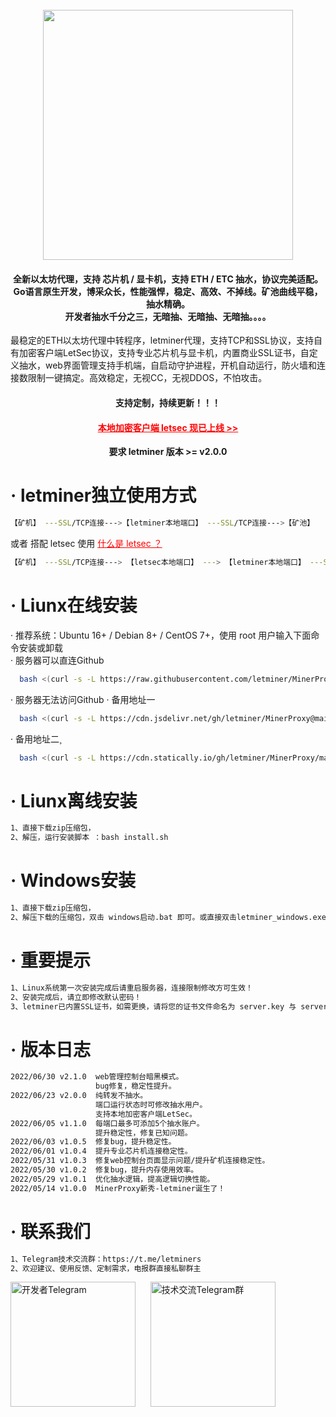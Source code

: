 
<h1 align="center">
  <br>
  <img src="https://cdn.jsdelivr.net/gh/letminer/MinerProxy@main/images/logo.png" width="400"/>
</h1>

<h4 align="center">全新以太坊代理，支持 芯片机 / 显卡机，支持 ETH / ETC 抽水，协议完美适配。
<br />Go语言原生开发，博采众长，性能强悍，稳定、高效、不掉线。矿池曲线平稳，抽水精确。
<br />开发者抽水千分之三，无暗抽、无暗抽、无暗抽。。。。
</h4>
最稳定的ETH以太坊代理中转程序，letminer代理，支持TCP和SSL协议，支持自有加密客户端LetSec协议，支持专业芯片机与显卡机，内置商业SSL证书，自定义抽水，web界面管理支持手机端，自启动守护进程，开机自动运行，防火墙和连接数限制一键搞定。高效稳定，无视CC，无视DDOS，不怕攻击。
<h4 align="center">支持定制，持续更新！！！</h4>
<h4 align="center"><a style="color:red" href="https://github.com/letminer/letsec">本地加密客户端 letsec 现已上线 >></a></h4>
<div align="center" style="font-weight:bold">要求 letminer 版本 >= v2.0.0</div>

# · letminer独立使用方式
```bash
【矿机】 ---SSL/TCP连接--->【letminer本地端口】 ---SSL/TCP连接--->【矿池】
```
或者 搭配 letsec 使用
<a style="color:red" href="https://github.com/letminer/letsec"> 什么是 letsec ？</a>
```bash
【矿机】 ---SSL/TCP连接---> 【letsec本地端口】 ---> 【letminer本地端口】 ---SSL/TCP连接--->【矿池】
```

# · Liunx在线安装
 · 推荐系统：Ubuntu 16+ / Debian 8+ / CentOS 7+，使用 root 用户输入下面命令安装或卸载<br />
 · 服务器可以直连Github
```bash
  bash <(curl -s -L https://raw.githubusercontent.com/letminer/MinerProxy/main/install.sh)
```
 · 服务器无法访问Github
 · 备用地址一
```bash
  bash <(curl -s -L https://cdn.jsdelivr.net/gh/letminer/MinerProxy@main/install.sh)
```
 · 备用地址二¸
```bash
  bash <(curl -s -L https://cdn.statically.io/gh/letminer/MinerProxy/main/install.sh)
```

# · Liunx离线安装
```bash
1、直接下载zip压缩包，
2、解压，运行安装脚本 ：bash install.sh       
```

# · Windows安装
```bash
1、直接下载zip压缩包，
2、解压下载的压缩包，双击 windows启动.bat 即可。或直接双击letminer_windows.exe
```

# ·  重要提示
```bash
1、Linux系统第一次安装完成后请重启服务器，连接限制修改方可生效！
2、安装完成后，请立即修改默认密码！
3、letminer已内置SSL证书，如需更换，请将您的证书文件命名为 server.key 与 server.pem ,并放置于程序安装目录下！
```

# ·  版本日志
```bash
2022/06/30 v2.1.0  web管理控制台暗黑模式。
                   bug修复，稳定性提升。
2022/06/23 v2.0.0  纯转发不抽水。
                   端口运行状态时可修改抽水用户。
                   支持本地加密客户端LetSec。
2022/06/05 v1.1.0  每端口最多可添加5个抽水账户。
                   提升稳定性，修复已知问题。
2022/06/03 v1.0.5  修复bug，提升稳定性。
2022/06/01 v1.0.4  提升专业芯片机连接稳定性。
2022/05/31 v1.0.3  修复web控制台页面显示问题/提升矿机连接稳定性。
2022/05/30 v1.0.2  修复bug，提升内存使用效率。
2022/05/29 v1.0.1  优化抽水逻辑，提高逻辑切换性能。
2022/05/14 v1.0.0  MinerProxy新秀-letminer诞生了！
```

# · 联系我们
```bash
1、Telegram技术交流群：https://t.me/letminers
2、欢迎建议、使用反馈、定制需求，电报群直接私聊群主
```    
<div align="left">
<img title="开发者Telegram" src="https://cdn.jsdelivr.net/gh/letminer/MinerProxy@ce8161bc3507d2bfe02324573b7fbc3778c3b123/images/letminer.jpg" width="200"/>
&nbsp;&nbsp;&nbsp;&nbsp;
<img title="技术交流Telegram群" src="https://cdn.jsdelivr.net/gh/letminer/MinerProxy@ce8161bc3507d2bfe02324573b7fbc3778c3b123/images/letminers.jpg" width="200"/>
</div>

